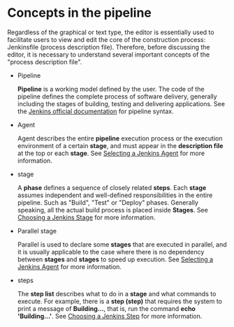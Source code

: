 # Concepts in the pipeline

Regardless of the graphical or text type, the editor is essentially used to facilitate users to view and edit the core of the construction process: Jenkinsfile (process description file). Therefore, before discussing the editor, it is necessary to understand several important concepts of the "process description file".

<!--![]()screenshots-->

- Pipeline

    __Pipeline__ is a working model defined by the user. The code of the pipeline defines the complete process of software delivery, generally including the stages of building, testing and delivering applications.
    See the [Jenkins official documentation](https://www.jenkins.io/doc/book/pipeline/jenkinsfile/) for pipeline syntax.

- Agent

    Agent describes the entire __pipeline__ execution process or the execution environment of a certain __stage__, and must appear in the __description file__ at the top or each __stage__.
    See [Selecting a Jenkins Agent](agent.md) for more information.

- stage

    A __phase__ defines a sequence of closely related __steps__. Each __stage__ assumes independent and well-defined responsibilities in the entire pipeline.
    Such as "Build", "Test" or "Deploy" phases. Generally speaking, all the actual build process is placed inside __Stages__.
    See [Choosing a Jenkins Stage](https://www.jenkins.io/doc/book/pipeline/#stage) for more information.

- Parallel stage

    Parallel is used to declare some __stages__ that are executed in parallel, and it is usually applicable to the case where there is no dependency between __stages__ and __stages__ to speed up execution.
    See [Selecting a Jenkins Agent](agent.md) for more information.

- steps

    The __step list__ describes what to do in a __stage__ and what commands to execute. For example, there is a __step (step)__ that requires the system to print a message of __Building...__, that is, run the command __echo 'Building...'__.
    See [Choosing a Jenkins Step](https://www.jenkins.io/doc/book/pipeline/#stage) for more information.